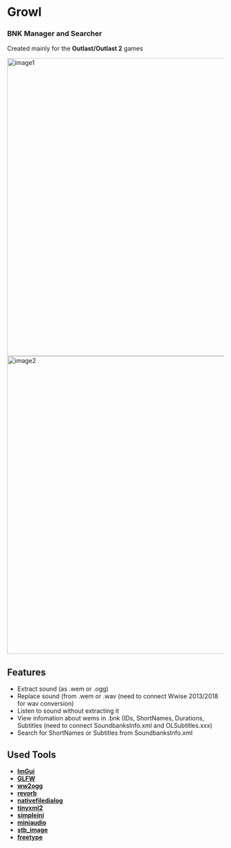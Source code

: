 # Growl
### BNK Manager and Searcher
Created mainly for the **Outlast/Outlast 2** games

<img width="1280" height="691" alt="image1" src="https://github.com/user-attachments/assets/5d950491-9cd9-488d-9301-5701748119b2" />
<img width="1280" height="691" alt="image2" src="https://github.com/user-attachments/assets/73ed9cca-5cd8-44c5-ba42-e43be684d637" />

## Features
* Extract sound (as .wem or .ogg)
* Replace sound (from .wem or .wav (need to connect Wwise 2013/2018 for wav conversion)
* Listen to sound without extracting it
* View infomation about wems in .bnk (IDs, ShortNames, Durations, Subtitles (need to connect SoundbanksInfo.xml and OLSubtitles.xxx)
* Search for ShortNames or Subtitles from SoundbanksInfo.xml

## Used Tools
* [**ImGui**](https://github.com/ocornut/imgui)
* [**GLFW**](https://github.com/glfw/glfw)
* [**ww2ogg**](https://github.com/hcs64/ww2ogg)
* [**revorb**](https://github.com/ItsBranK/ReVorb)
* [**nativefiledialog**](https://github.com/mlabbe/nativefiledialog)
* [**tinyxml2**](https://github.com/leethomason/tinyxml2)
* [**simpleini**](https://github.com/brofield/simpleini)
* [**miniaudio**](https://github.com/mackron/miniaudio)
* [**stb_image**](https://github.com/nothings/stb/blob/master/stb_image.h)
* [**freetype**](https://github.com/freetype/freetype)

